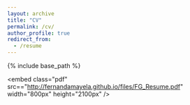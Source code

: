 ```yaml
---
layout: archive
title: "CV"
permalink: /cv/
author_profile: true
redirect_from:
  - /resume
---
```


{% include base_path %}

<embed class="pdf" 
       src=="http://fernandamayela.github.io/files/FG_Resume.pdf" 
       width="800px" 
       height="2100px" />
